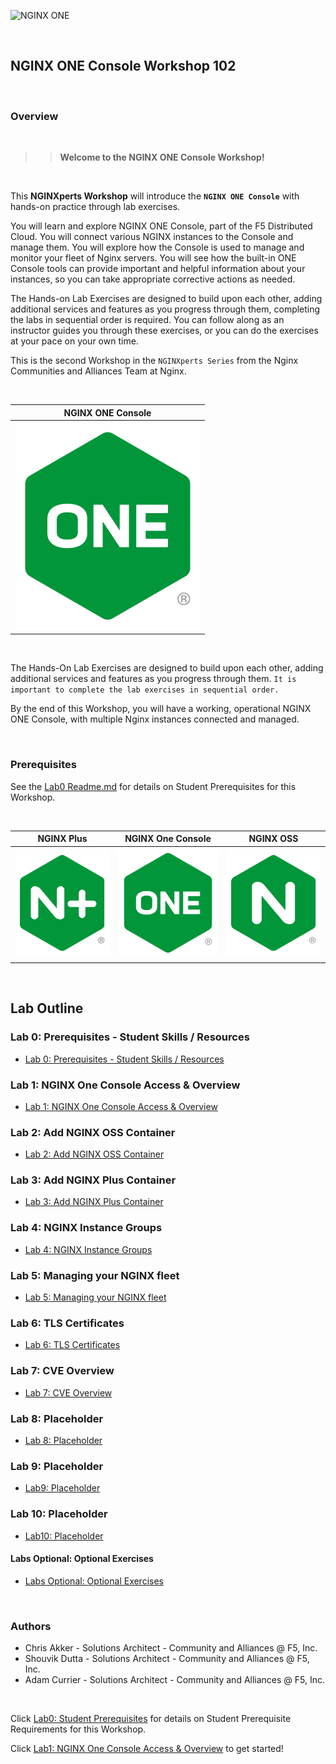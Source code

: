 ![NGINX ONE](media/nginxone-workshop-banner.png)

<br/>

## NGINX ONE Console Workshop 102

<br/>

### Overview

<br/>

> ><strong>Welcome to the NGINX ONE Console Workshop!</strong>

<br/>

This **NGINXperts Workshop** will introduce the **`NGINX ONE Console`** with hands-on practice through lab exercises.

You will learn and explore NGINX ONE Console, part of the F5 Distributed Cloud. You will connect various NGINX instances to the Console and manage them.  You will explore how the Console is used to manage and monitor your fleet of Nginx servers.  You will see how the built-in ONE Console tools can provide important and helpful information about your instances, so you can take appropriate corrective actions as needed.

The Hands-on Lab Exercises are designed to build upon each other, adding additional services and features as you progress through them, completing the labs in sequential order is required.  You can follow along as an instructor guides you through these exercises, or you can do the exercises at your pace on your own time.

This is the second Workshop in the `NGINXperts Series` from the Nginx Communities and Alliances Team at Nginx.

<br/>

NGINX ONE Console  |
:-------------------------:|
![](media/nginx-one-icon.png)  |

<br/>

The Hands-On Lab Exercises are designed to build upon each other, adding additional services and features as you progress through them.  `It is important to complete the lab exercises in sequential order.`

By the end of this Workshop, you will have a working, operational NGINX ONE Console, with multiple Nginx instances connected and managed.

<br/>

### Prerequisites

See the [Lab0 Readme.md](lab0/readme.md) for details on Student Prerequisites for this Workshop.

</br>

  NGINX Plus | NGINX One Console |  NGINX OSS 
:-------------------------:|:-------------------------:|:-------------------------:
![](media/nginx-plus-icon.png)  |  ![](media/nginx-one-icon.png)   |  ![](media/nginx-icon.png)

<br/>

## Lab Outline

### Lab 0: Prerequisites - Student Skills / Resources
- [Lab 0: Prerequisites - Student Skills / Resources](lab0/readme.md)

### Lab 1: NGINX One Console Access & Overview
- [Lab 1: NGINX One Console Access & Overview](lab1/readme.md)

### Lab 2: Add NGINX OSS Container
- [Lab 2: Add NGINX OSS Container](lab2/readme.md)

### Lab 3: Add NGINX Plus Container  
- [Lab 3: Add NGINX Plus Container](lab3/readme.md)

### Lab 4: NGINX Instance Groups
- [Lab 4: NGINX Instance Groups](lab4/readme.md)

### Lab 5: Managing your NGINX fleet
- [Lab 5: Managing your NGINX fleet](lab5/readme.md)

### Lab 6: TLS Certificates
- [Lab 6: TLS Certificates](lab6/readme.md)

### Lab 7: CVE Overview
- [Lab 7: CVE Overview](lab7/readme.md)

### Lab 8: Placeholder
- [Lab 8: Placeholder](lab8/readme.md)

### Lab 9: Placeholder
- [Lab9: Placeholder](lab9/readme.md)

### Lab 10: Placeholder
- [Lab10: Placeholder](lab10/readme.md)

#### Labs Optional: Optional Exercises
- [Labs Optional: Optional Exercises](labs-optional/readme.md)

<br/>

### Authors

- Chris Akker - Solutions Architect - Community and Alliances @ F5, Inc.
- Shouvik Dutta - Solutions Architect - Community and Alliances @ F5, Inc.
- Adam Currier - Solutions Architect - Community and Alliances @ F5, Inc.

<br/>

Click [Lab0: Student Prerequisites](lab0/readme.md) for details on Student Prerequisite Requirements for this Workshop.

Click [Lab1: NGINX One Console Access & Overview](lab1/readme.md) to get started! 

